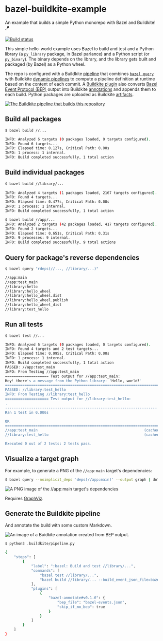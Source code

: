 # bazel-buildkite-example

An example that builds a simple Python monorepo with Bazel and Buildkite! :kite:

[![Build status](https://badge.buildkite.com/57e0fc02c633be7eae646cb9b212cbf24043ba1618f89b6384.svg)](https://buildkite.com/nunciato/bazel-buildkite-example)

This simple hello-world example uses Bazel to build and test and a Python library (a `py_library` package, in Bazel parlance) and a Python script (or `py_binary`). The binary depends on the library, and the library gets built and packaged (by Bazel) as a Python wheel.

The repo is configured with a Buildkite [pipeline](https://buildkite.com/nunciato/bazel-buildkite-example) that combines [`bazel query`](https://bazel.build/query/quickstart) with Buildkite [dynamic pipelines](https://buildkite.com/docs/pipelines/configure/dynamic-pipelines) to compute a pipeline definition at runtime based on the content of each commit. A [Buildkite plugin](https://github.com/buildkite-plugins/bazel-annotate-buildkite-plugin) also converts [Bazel Event Protocol (BEP)](https://bazel.build/remote/bep) output into Buildkite [annotations](https://buildkite.com/docs/apis/rest-api/annotations) and appends them to each build. Python packages are uploaded as Buildkite [artifacts](https://buildkite.com/docs/pipelines/configure/artifacts). 

[![The Buildkite pipeline that builds this repository](https://github.com/user-attachments/assets/896f7bf7-9387-4f72-a27f-0f25e78f16a5)](https://buildkite.com/nunciato/bazel-buildkite-example)

## Build all packages

```bash
$ bazel build //...

INFO: Analyzed 6 targets (0 packages loaded, 0 targets configured).
INFO: Found 6 targets...
INFO: Elapsed time: 0.127s, Critical Path: 0.00s
INFO: 1 process: 1 internal.
INFO: Build completed successfully, 1 total action
```

## Build individual packages

```bash
$ bazel build //library/...     
                                             
INFO: Analyzed 4 targets (1 packages loaded, 2167 targets configured).
INFO: Found 4 targets...
INFO: Elapsed time: 0.477s, Critical Path: 0.00s
INFO: 1 process: 1 internal.
INFO: Build completed successfully, 1 total action

$ bazel build //app/...    
INFO: Analyzed 2 targets (42 packages loaded, 417 targets configured).
INFO: Found 2 targets...
INFO: Elapsed time: 0.651s, Critical Path: 0.31s
INFO: 9 processes: 9 internal.
INFO: Build completed successfully, 9 total actions
```

## Query for package's reverse dependencies

```bash
$ bazel query "rdeps(//..., //library/...)"

//app:main
//app:test_main
//library:hello
//library:hello_wheel
//library:hello_wheel.dist
//library:hello_wheel.publish
//library:hello_wheel_dist
//library:test_hello
```

## Run all tests 

```bash
$ bazel test //...

INFO: Analyzed 6 targets (0 packages loaded, 0 targets configured).
INFO: Found 4 targets and 2 test targets...
INFO: Elapsed time: 0.095s, Critical Path: 0.00s
INFO: 1 process: 1 internal.
INFO: Build completed successfully, 1 total action
PASSED: //app:test_main
INFO: From Testing //app:test_main
==================== Test output for //app:test_main:
Hey! there's a message from the Python library: 'Hello, world!'
================================================================================
PASSED: //library:test_hello
INFO: From Testing //library:test_hello
==================== Test output for //library:test_hello:
.
----------------------------------------------------------------------
Ran 1 test in 0.000s

OK
================================================================================
//app:test_main                                                 (cached) PASSED in 0.1s
//library:test_hello                                            (cached) PASSED in 0.3s

Executed 0 out of 2 tests: 2 tests pass.
```

## Visualize a target graph

For example, to generate a PNG of the `//app:main` target's dependencies:

```bash
$ bazel query --noimplicit_deps 'deps(//app:main)' --output graph | dot -Tpng -o graph.png
```

![A PNG image of the //app:main target's dependencies](https://github.com/user-attachments/assets/049eebde-cfc9-4497-a7d2-e7e0f1764253)

Requires [GraphViz](https://graphviz.org/).

## Generate the Buildkite pipeline

And annotate the build with some custom Markdown.

![An image of a Buidkite annotation created from BEP output.](https://github.com/user-attachments/assets/2debc75f-5553-4f50-8366-f02bda6f7660)

```bash
$ python3 .buildkite/pipeline.py

{
    "steps": [
        {
            "label": ":bazel: Build and test //library/...",
            "commands": [
                "bazel test //library/...",
                "bazel build //library/... --build_event_json_file=bazel-events.json",
            ],
            "plugins": [
                {
                    "bazel-annotate#v0.1.0": {
                        "bep_file": "bazel-events.json",
                        "skip_if_no_bep": true
                    }
                }
            ]
        }
    ]
}
```
